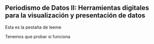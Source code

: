 ## Periodismo de Datos II: Herramientas digitales para la visualización y presentación de datos
Esta es la pestaña de leeme

Tenemos que probar si funciona
